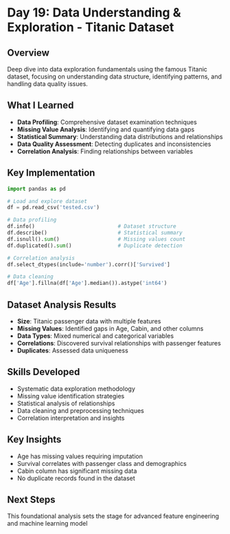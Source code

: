 # Day 19: Data Understanding & Exploration - Titanic Dataset

## Overview
Deep dive into data exploration fundamentals using the famous Titanic dataset, focusing on understanding data structure, identifying patterns, and handling data quality issues.

## What I Learned
- **Data Profiling**: Comprehensive dataset examination techniques
- **Missing Value Analysis**: Identifying and quantifying data gaps
- **Statistical Summary**: Understanding data distributions and relationships
- **Data Quality Assessment**: Detecting duplicates and inconsistencies
- **Correlation Analysis**: Finding relationships between variables

## Key Implementation
```python
import pandas as pd

# Load and explore dataset
df = pd.read_csv('tested.csv')

# Data profiling
df.info()                           # Dataset structure
df.describe()                       # Statistical summary
df.isnull().sum()                   # Missing values count
df.duplicated().sum()               # Duplicate detection

# Correlation analysis
df.select_dtypes(include='number').corr()['Survived']

# Data cleaning
df['Age'].fillna(df['Age'].median()).astype('int64')
```

## Dataset Analysis Results
- **Size**: Titanic passenger data with multiple features
- **Missing Values**: Identified gaps in Age, Cabin, and other columns
- **Data Types**: Mixed numerical and categorical variables
- **Correlations**: Discovered survival relationships with passenger features
- **Duplicates**: Assessed data uniqueness

## Skills Developed
- Systematic data exploration methodology
- Missing value identification strategies
- Statistical analysis of relationships
- Data cleaning and preprocessing techniques
- Correlation interpretation and insights

## Key Insights
- Age has missing values requiring imputation
- Survival correlates with passenger class and demographics
- Cabin column has significant missing data
- No duplicate records found in the dataset

## Next Steps
This foundational analysis sets the stage for advanced feature engineering and machine learning model